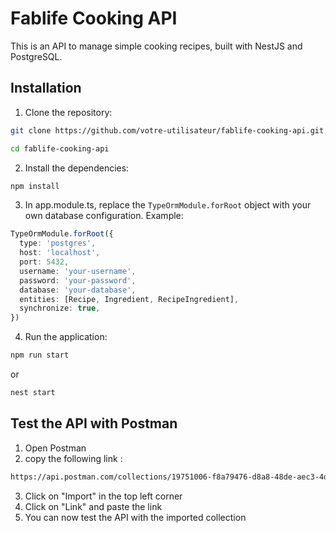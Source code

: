 # Fablife Cooking API

This is an API to manage simple cooking recipes, built with NestJS and PostgreSQL.

## Installation

1. Clone the repository:

```bash
git clone https://github.com/votre-utilisateur/fablife-cooking-api.git

cd fablife-cooking-api
```

2. Install the dependencies:

```bash
npm install
```

3. In app.module.ts, replace the `TypeOrmModule.forRoot` object with your own database configuration.
Example:
```typescript
TypeOrmModule.forRoot({
  type: 'postgres',
  host: 'localhost',
  port: 5432,
  username: 'your-username',
  password: 'your-password',
  database: 'your-database',
  entities: [Recipe, Ingredient, RecipeIngredient],
  synchronize: true,
})
```
4. Run the application:

```bash
npm run start
```
or
```bash
nest start
```

## Test the API with Postman

1. Open Postman
2. copy the following link : 
```bash
https://api.postman.com/collections/19751006-f8a79476-d8a8-48de-aec3-4d5213eaba1c?access_key=PMAT-01HP32B4AMARB2V9W6NTE1GMRP
```
3. Click on "Import" in the top left corner
4. Click on "Link" and paste the link
5. You can now test the API with the imported collection